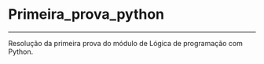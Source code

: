 # Primeira_prova_python
<hr>

Resolução da primeira prova do módulo de Lógica de programação com Python.

